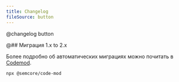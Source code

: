 ```yaml
---
title: Changelog
fileSource: button
---
```


@changelog button

@## Миграция 1.x to 2.x

Более подробно об автоматических миграциях можно почитать в [Codemod](/utils/code-mod).

```bash
npx @semcore/code-mod
```

